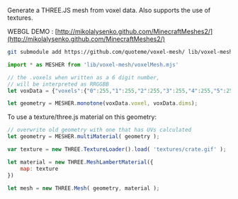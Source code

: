 Generate a THREE.JS mesh from voxel data.
Also supports the use of textures.

WEBGL DEMO : [http://mikolalysenko.github.com/MinecraftMeshes2/](http://mikolalysenko.github.com/MinecraftMeshes2/)

```bash
git submodule add https://github.com/quoteme/voxel-mesh/ lib/voxel-mesh/
```

```javascript
import * as MESHER from 'lib/voxel-mesh/voxelMesh.mjs'

// the .voxels when written as a 6 digit number,
// will be interpreted as RRGGBB
let voxData = {"voxels":{"0":255,"1":255,"2":255,"3":255,"4":255,"5":255,"6":255,"7":255,"8":255,"9":255,"10":255,"11":255,"12":255,"13":255,"14":255,"15":255,"16":255,"17":255,"18":255,"19":255,"20":255,"21":255,"22":255,"23":255,"24":255,"25":255,"26":255,"27":255,"28":255,"29":255,"30":255,"31":255,"32":255,"33":255,"34":255,"35":255,"36":255,"37":255,"38":255,"39":255,"40":255,"41":255,"42":255,"43":255,"44":255,"45":255,"46":255,"47":255,"48":255,"49":255,"50":255,"51":255,"52":255,"53":255,"54":255,"55":255,"56":255,"57":255,"58":255,"59":255,"60":255,"61":255,"62":255,"63":255},"dims":[4,4,4]}

let geometry = MESHER.monotone(voxData.voxel, voxData.dims);
```

To use a texture/three.js material on this geometry:
```javascript
// overwrite old geometry with one that has UVs calculated
let geometry = MESHER.multiMaterial( geometry );

var texture = new THREE.TextureLoader().load( 'textures/crate.gif' );

let material = new THREE.MeshLambertMaterial({
	map: texture
})

let mesh = new THREE.Mesh( geometry, material );
```
